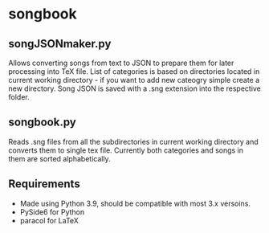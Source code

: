   # songbook

  ## songJSONmaker.py

  Allows converting songs from text to JSON to prepare them for later processing into TeX file. List of categories is based on directories located in current working directory - if you want to add new cateogry simple create a new directory. Song JSON is saved with a .sng extension into the respective folder.

  ## songbook.py

  Reads .sng files from all the subdirectories in current working directory and converts them to single tex file. Currently both categories and songs in them are sorted          alphabetically.
  
  ## Requirements
  
  - Made using Python 3.9, should be compatible with most 3.x versoins.
  - PySide6 for Python
  - paracol for LaTeX
